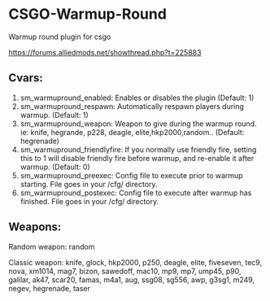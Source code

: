 # CSGO-Warmup-Round
Warmup round plugin for csgo

https://forums.alliedmods.net/showthread.php?t=225883

## Cvars:

1. sm_warmupround_enabled: Enables or disables the plugin (Default: 1)
2. sm_warmupround_respawn: Automatically respawn players during warmup. (Default: 1)
3. sm_warmupround_weapon: Weapon to give during the warmup round. ie: knife, hegrande, p228, deagle, elite,hkp2000,random.. (Default: hegrenade)
4. sm_warmupround_friendlyfire: If you normally use friendly fire, setting this to 1 will disable friendly fire before warmup, and re-enable it after warmup. (Default: 0)
5. sm_warmupround_preexec: Config file to execute prior to warmup starting. File goes in your /cfg/ directory.
6. sm_warmupround_postexec: Config file to execute after warmup has finished. File goes in your /cfg/ directory.

## Weapons:

Random weapon: random

Classic weapon: knife, glock, hkp2000, p250, deagle, elite, fiveseven, tec9, nova, xm1014, mag7, bizon, sawedoff, mac10, mp9, mp7, ump45, p90, galilar, ak47, scar20, famas, m4a1, aug, ssg08, sg556, awp, g3sg1, m249, negev, hegrenade, taser
